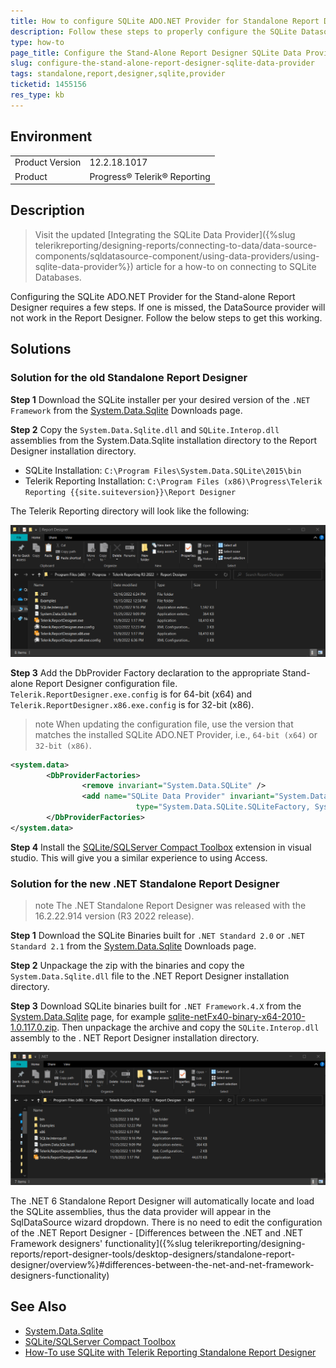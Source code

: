 ```yaml
---
title: How to configure SQLite ADO.NET Provider for Standalone Report Designer
description: Follow these steps to properly configure the SQLite Datasource provider in the Telerik Reporting Stand-alone Report Designer.
type: how-to
page_title: Configure the Stand-Alone Report Designer SQLite Data Provider
slug: configure-the-stand-alone-report-designer-sqlite-data-provider
tags: standalone,report,designer,sqlite,provider
ticketid: 1455156
res_type: kb
---
```


## Environment

<table>
	<tbody>
		<tr>
			<td>Product Version</td>
			<td>12.2.18.1017</td>
		</tr>
		<tr>
			<td>Product</td>
			<td>Progress® Telerik® Reporting</td>
		</tr>
	</tbody>
</table>

## Description

> Visit the updated [Integrating the SQLite Data Provider]({%slug telerikreporting/designing-reports/connecting-to-data/data-source-components/sqldatasource-component/using-data-providers/using-sqlite-data-provider%}) article for a how-to on connecting to SQLite Databases.

Configuring the SQLite ADO.NET Provider for the Stand-alone Report Designer requires a few steps. If one is missed, the DataSource provider will not work in the Report Designer. Follow the below steps to get this working.

## Solutions

### Solution for the old Standalone Report Designer

**Step 1** Download the SQLite installer per your desired version of the `.NET Framework` from the [System.Data.Sqlite](http://system.data.sqlite.org/index.html/doc/trunk/www/downloads.wiki) Downloads page.

**Step 2** Copy the `System.Data.Sqlite.dll` and `SQLite.Interop.dll` assemblies from the System.Data.Sqlite installation directory to the Report Designer installation directory.

- SQLite Installation: `C:\Program Files\System.Data.SQLite\2015\bin`
- Telerik Reporting Installation: `C:\Program Files (x86)\Progress\Telerik Reporting {{site.suiteversion}}\Report Designer`

The Telerik Reporting directory will look like the following:

![sqlite install folder](resources/sqlite_install.png)

**Step 3** Add the DbProvider Factory declaration to the appropriate Stand-alone Report Designer configuration file. `Telerik.ReportDesigner.exe.config` is for 64-bit (x64) and `Telerik.ReportDesigner.x86.exe.config` is for 32-bit (x86).

>note When updating the configuration file, use the version that matches the installed SQLite ADO.NET Provider, i.e., `64-bit (x64)` or `32-bit (x86)`.

````XML
<system.data>
		<DbProviderFactories>
				<remove invariant="System.Data.SQLite" />
				<add name="SQLite Data Provider" invariant="System.Data.SQLite" description=".NET Framework Data Provider for SQLite"
							type="System.Data.SQLite.SQLiteFactory, System.Data.SQLite, Version=1.0.117.0, Culture=neutral, PublicKeyToken=db937bc2d44ff139" />
		</DbProviderFactories>
</system.data>
````

**Step 4** Install the [SQLite/SQLServer Compact Toolbox](https://marketplace.visualstudio.com/items?itemName=ErikEJ.SQLServerCompactSQLiteToolbox) extension in visual studio. This will give you a similar experience to using Access.

### Solution for the new .NET Standalone Report Designer

>note The .NET Standalone Report Designer was released with the 16.2.22.914 version (R3 2022 release).

**Step 1** Download the SQLite Binaries built for `.NET Standard 2.0` or `.NET Standard 2.1` from the [System.Data.Sqlite](http://system.data.sqlite.org/index.html/doc/trunk/www/downloads.wiki) Downloads page.

**Step 2** Unpackage the zip with the binaries and copy the `System.Data.Sqlite.dll` file to the .NET Report Designer installation directory.

**Step 3** Download SQLite binaries built for `.NET Framework.4.X` from the [System.Data.Sqlite](http://system.data.sqlite.org/index.html/doc/trunk/www/downloads.wiki) page, for example [sqlite-netFx40-binary-x64-2010-1.0.117.0.zip](https://system.data.sqlite.org/downloads/1.0.117.0/sqlite-netFx40-binary-x64-2010-1.0.117.0.zip). Then unpackage the archive and copy the `SQLite.Interop.dll` assembly to the . NET Report Designer installation directory.

![sqlite net designer install folder](resources/sqlite_net_designer_install.png)

The .NET 6 Standalone Report Designer will automatically locate and load the SQLite assemblies, thus the data provider will appear in the SqlDataSource wizard dropdown. There is no need to edit the configuration of the .NET Report Designer - [Differences between the .NET and .NET Framework designers' functionality]({%slug telerikreporting/designing-reports/report-designer-tools/desktop-designers/standalone-report-designer/overview%}#differences-between-the-net-and-net-framework-designers-functionality)

## See Also

* [System.Data.Sqlite](http://system.data.sqlite.org/index.html/doc/trunk/www/downloads.wiki)
* [SQLite/SQLServer Compact Toolbox](https://marketplace.visualstudio.com/items?itemName=ErikEJ.SQLServerCompactSQLiteToolbox)
* [How-To use SQLite with Telerik Reporting Standalone Report Designer](https://telerikhelper.net/2016/12/29/how-to-use-sqlite-with-telerik-reporting-standalone-report-designer/)
